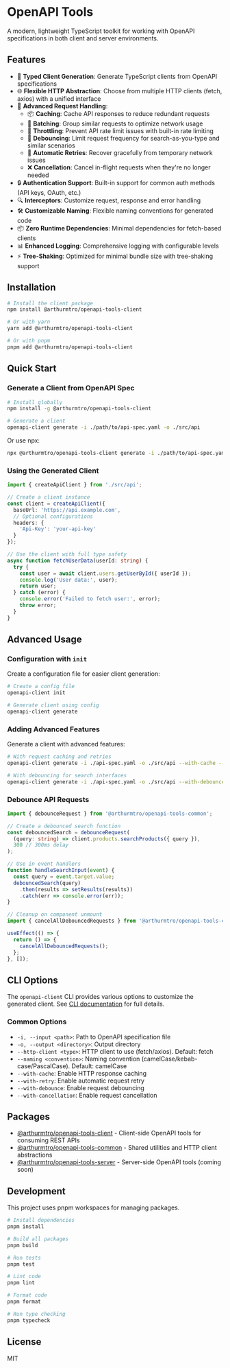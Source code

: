 # OpenAPI Tools

A modern, lightweight TypeScript toolkit for working with OpenAPI specifications in both client and server environments.

## Features

- 🚀 **Typed Client Generation**: Generate TypeScript clients from OpenAPI specifications
- 🌐 **Flexible HTTP Abstraction**: Choose from multiple HTTP clients (fetch, axios) with a unified interface
- 🔄 **Advanced Request Handling**:
  - 📦 **Caching**: Cache API responses to reduce redundant requests
  - 🔄 **Batching**: Group similar requests to optimize network usage
  - 🛑 **Throttling**: Prevent API rate limit issues with built-in rate limiting
  - 🎯 **Debouncing**: Limit request frequency for search-as-you-type and similar scenarios
  - 🔁 **Automatic Retries**: Recover gracefully from temporary network issues
  - ❌ **Cancellation**: Cancel in-flight requests when they're no longer needed
- 🔒 **Authentication Support**: Built-in support for common auth methods (API keys, OAuth, etc.)
- 🔍 **Interceptors**: Customize request, response and error handling
- 🛠️ **Customizable Naming**: Flexible naming conventions for generated code
- 📦 **Zero Runtime Dependencies**: Minimal dependencies for fetch-based clients
- 📊 **Enhanced Logging**: Comprehensive logging with configurable levels
- ⚡ **Tree-Shaking**: Optimized for minimal bundle size with tree-shaking support

## Installation

```bash
# Install the client package
npm install @arthurmtro/openapi-tools-client

# Or with yarn
yarn add @arthurmtro/openapi-tools-client

# Or with pnpm
pnpm add @arthurmtro/openapi-tools-client
```

## Quick Start

### Generate a Client from OpenAPI Spec

```bash
# Install globally
npm install -g @arthurmtro/openapi-tools-client

# Generate a client
openapi-client generate -i ./path/to/api-spec.yaml -o ./src/api
```

Or use npx:

```bash
npx @arthurmtro/openapi-tools-client generate -i ./path/to/api-spec.yaml -o ./src/api
```

### Using the Generated Client

```typescript
import { createApiClient } from './src/api';

// Create a client instance
const client = createApiClient({
  baseUrl: 'https://api.example.com',
  // Optional configurations
  headers: {
    'Api-Key': 'your-api-key'
  }
});

// Use the client with full type safety
async function fetchUserData(userId: string) {
  try {
    const user = await client.users.getUserById({ userId });
    console.log('User data:', user);
    return user;
  } catch (error) {
    console.error('Failed to fetch user:', error);
    throw error;
  }
}
```

## Advanced Usage

### Configuration with `init`

Create a configuration file for easier client generation:

```bash
# Create a config file
openapi-client init

# Generate client using config
openapi-client generate
```

### Adding Advanced Features

Generate a client with advanced features:

```bash
# With request caching and retries
openapi-client generate -i ./api-spec.yaml -o ./src/api --with-cache --with-retry

# With debouncing for search interfaces
openapi-client generate -i ./api-spec.yaml -o ./src/api --with-debounce
```

### Debounce API Requests

```typescript
import { debounceRequest } from '@arthurmtro/openapi-tools-common';

// Create a debounced search function
const debouncedSearch = debounceRequest(
  (query: string) => client.products.searchProducts({ query }),
  300 // 300ms delay
);

// Use in event handlers
function handleSearchInput(event) {
  const query = event.target.value;
  debouncedSearch(query)
    .then(results => setResults(results))
    .catch(err => console.error(err));
}

// Cleanup on component unmount
import { cancelAllDebouncedRequests } from '@arthurmtro/openapi-tools-common';

useEffect(() => {
  return () => {
    cancelAllDebouncedRequests();
  };
}, []);
```

## CLI Options

The `openapi-client` CLI provides various options to customize the generated client. See [CLI documentation](./docs/client/CLI_OPTIONS.md) for full details.

### Common Options

- `-i, --input <path>`: Path to OpenAPI specification file
- `-o, --output <directory>`: Output directory
- `--http-client <type>`: HTTP client to use (fetch/axios). Default: fetch
- `--naming <convention>`: Naming convention (camelCase/kebab-case/PascalCase). Default: camelCase
- `--with-cache`: Enable HTTP response caching
- `--with-retry`: Enable automatic request retry
- `--with-debounce`: Enable request debouncing
- `--with-cancellation`: Enable request cancellation

## Packages

- [@arthurmtro/openapi-tools-client](./packages/client) - Client-side OpenAPI tools for consuming REST APIs
- [@arthurmtro/openapi-tools-common](./packages/common) - Shared utilities and HTTP client abstractions
- [@arthurmtro/openapi-tools-server](./packages/server) - Server-side OpenAPI tools (coming soon)

## Development

This project uses pnpm workspaces for managing packages.

```bash
# Install dependencies
pnpm install

# Build all packages
pnpm build

# Run tests
pnpm test

# Lint code
pnpm lint

# Format code
pnpm format

# Run type checking
pnpm typecheck
```

## License

MIT
